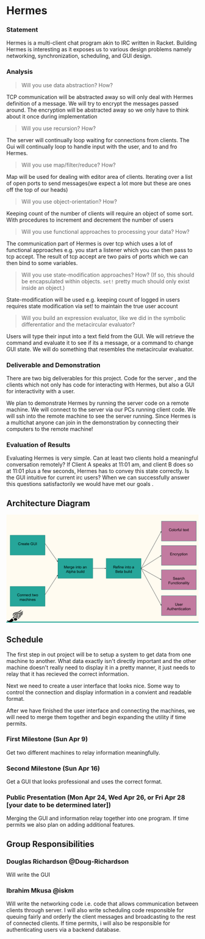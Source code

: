 # Hermes

### Statement
Hermes is a multi-client chat program akin to IRC written in  Racket. Building
Hermes is interesting as it exposes us to various design problems namely networking,
synchronization, scheduling, and GUI design.

### Analysis
> Will you use data abstraction? How?

TCP communication will be abstracted away so will only deal with Hermes
definition of a message.
We will try to encrypt the messages passed around. The encryption will be
abstracted away so we only have to think about it once during implementation

> Will you use recursion? How?

The  server will continually loop waiting for connections from clients.
The Gui will continually loop to handle input with the user, and to and fro
Hermes.

> Will you use map/filter/reduce? How?

Map will be used for dealing with editor area of clients. Iterating over a list
of open ports to send messages(we expect a lot more but these are ones off the
top of our heads)

> Will you use object-orientation? How?

Keeping count of the number of clients will require an object of some sort.
With procedures to increment and decrement the number of users

> Will you use functional approaches to processing your data? How?

The communication part of Hermes is over tcp which uses a lot of functional
approaches e.g. you start a listener which you can then pass to tcp accept.
The result of tcp accept are two pairs of ports which we can then bind to some
variables. 

> Will you use state-modification approaches? How? (If so, this should be encapsulated within objects. `set!` pretty much should only exist inside an object.)

State-modification will be used e.g. keeping count of logged in users requires
state modification via set! to maintain the true user account

> Will you build an expression evaluator, like we did in the symbolic differentatior and the metacircular evaluator?

Users will type their input into a text field from the GUI. We will retrieve
the command and evaluate it to see if its a message, or a command to change
GUI state. We will do something that resembles the metacircular evaluator.


### Deliverable and Demonstration
There are two big deliverables for this project. Code for the server
, and the clients which not only has code for interacting with Hermes,
but also a GUI for interactivity with a user. 

We plan to demonstrate Hermes by running the server code on a remote machine.
We will connect to the server via our PCs running client code. We will ssh into
the remote machine to see the server running. Since Hermes is a multichat anyone
can join in the demonstration by connecting their computers to the remote
machine!



### Evaluation of Results
Evaluating Hermes is very simple. Can at least two clients hold a meaningful
conversation remotely? If Client A speaks at 11:01 am, and client B does so at
11:01 plus a few seconds, Hermes has to convey  this state correctly. Is the GUI
intuitive for current irc users?  When we can successfully answer this questions
satisfactorily we would have met our goals .


## Architecture Diagram

![Diagram](https://github.com/oplS17projects/Hermes/blob/master/architecture_diagram.png)


## Schedule
The first step in out project will be to setup a system to get data from one machine to another. What data exactly isn't directly important and the other machine doesn't really need to display it in a pretty manner, it just needs to relay that it has recieved the correct information.

Next we need to create a user interface that looks nice. Some way to control the connection and display information in a convient and readable format.

After we have finished the user interface and connecting the machines, we will need to merge them together and begin expanding the utility if time permits.

### First Milestone (Sun Apr 9)
Get two different machines to relay information meaningfully.

### Second Milestone (Sun Apr 16)
Get a GUI that looks professional and uses the correct format.

### Public Presentation (Mon Apr 24, Wed Apr 26, or Fri Apr 28 [your date to be determined later])
Merging the GUI and information relay together into one program. If time permits we also plan on adding additional features.

## Group Responsibilities

### Douglas Richardson @Doug-Richardson
Will write the GUI

### Ibrahim Mkusa @iskm
Will write the networking code i.e. code that allows communication between
clients through server. I will also write scheduling code responsible for queuing
fairly and orderly the client messages and broadcasting to the rest of connected
clients. If time permits, i will also be responsible for authenticating users
via a backend database. 

